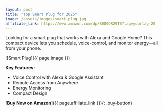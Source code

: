 ```yaml
---
layout: post
title: "Top Smart Plug for 2025"
image: /assets/images/smart-plug.jpg
affiliate_link: https://www.amazon.com/dp/B089DR29T6?tag=yourtag-20
---
```


Looking for a smart plug that works with Alexa and Google Home? This compact device lets you schedule, voice-control, and monitor energy—all from your phone.

![Smart Plug]({{ page.image }})

**Key Features:**
- Voice Control with Alexa & Google Assistant
- Remote Access from Anywhere
- Energy Monitoring
- Compact Design

[**Buy Now on Amazon**]({{ page.affiliate_link }}){: .buy-button}
